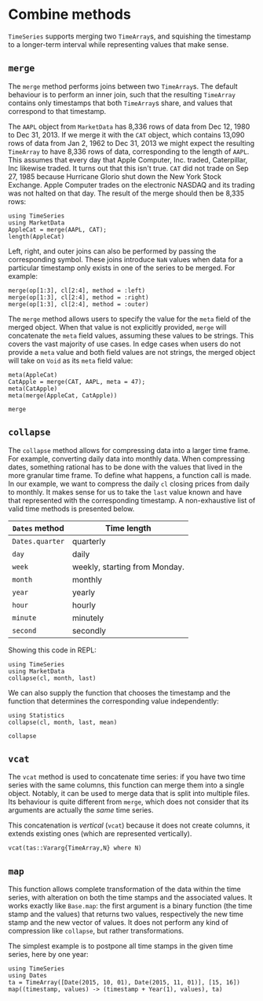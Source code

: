 # Combine methods

`TimeSeries` supports merging two `TimeArray`s, and squishing the timestamp
to a longer-term interval while representing values that make sense.

## `merge`

The `merge` method performs joins between two `TimeArray`s. The default
behaviour is to perform an inner join, such that the resulting `TimeArray`
contains only timestamps that both `TimeArray`s share, and values that
correspond to that timestamp.

The `AAPL` object from `MarketData` has 8,336 rows of data from Dec 12, 1980
to Dec 31, 2013. If we merge it with the `CAT` object, which contains
13,090 rows of data from Jan 2, 1962 to Dec 31, 2013 we might expect the
resulting `TimeArray` to have 8,336 rows of data, corresponding to the
length of `AAPL`. This assumes that every day that Apple Computer, Inc.
traded, Caterpillar, Inc likewise traded. It turns out that this isn't
true. `CAT` did not trade on Sep 27, 1985 because Hurricane Glorio shut
down the New York Stock Exchange. Apple Computer trades on the electronic
NASDAQ and its trading was not halted on that day. The result of the
merge should then be 8,335 rows:

```@repl merge
using TimeSeries
using MarketData
AppleCat = merge(AAPL, CAT);
length(AppleCat)
```

Left, right, and outer joins can also be performed by passing the
corresponding symbol. These joins introduce `NaN` values when data for a
particular timestamp only exists in one of the series to be merged. For
example:

```@repl merge
merge(op[1:3], cl[2:4], method = :left)
merge(op[1:3], cl[2:4], method = :right)
merge(op[1:3], cl[2:4], method = :outer)
```

The `merge` method allows users to specify the value for the `meta`
field of the merged object. When that value is not explicitly provided,
`merge` will concatenate the `meta` field values, assuming these values
to be strings. This covers the vast majority of use cases. In edge cases
when users do not provide a `meta` value and both field values are not
strings, the merged object will take on `Void` as its `meta` field
value:

```@repl merge
meta(AppleCat)
CatApple = merge(CAT, AAPL, meta = 47);
meta(CatApple)
meta(merge(AppleCat, CatApple))
```

```@docs
merge
```

## `collapse`

The `collapse` method allows for compressing data into a larger time
frame. For example, converting daily data into monthly data. When
compressing dates, something rational has to be done with the values
that lived in the more granular time frame. To define what happens, a
function call is made. In our example, we want to compress the daily
`cl` closing prices from daily to monthly. It makes sense for us to take
the `last` value known and have that represented with the corresponding
timestamp. A non-exhaustive list of valid time methods is presented
below.

| `Dates` method  | Time length                   |
|-----------------|-------------------------------|
| `Dates.quarter` | quarterly                     |
| `day`           | daily                         |
| `week`          | weekly, starting from Monday. |
| `month`         | monthly                       |
| `year`          | yearly                        |
| `hour`          | hourly                        |
| `minute`        | minutely                      |
| `second`        | secondly                      |

Showing this code in REPL:

```@repl collapse
using TimeSeries
using MarketData
collapse(cl, month, last)
```

We can also supply the function that chooses the timestamp and the
function that determines the corresponding value independently:

```@repl collapse
using Statistics
collapse(cl, month, last, mean)
```

```@docs
collapse
```

## `vcat`

The `vcat` method is used to concatenate time series: if you have two
time series with the same columns, this function can merge them into a single object.
Notably, it can be used to merge data that is split into multiple files.
Its behaviour is quite different from `merge`,
which does not consider that its arguments are actually the *same* time series.

This concatenation is *vertical* (`vcat`) because it does not create
columns, it extends existing ones (which are represented vertically).

```@docs
vcat(tas::Vararg{TimeArray,N} where N)
```

## `map`

This function allows complete transformation of the data within the time
series, with alteration on both the time stamps and the associated
values. It works exactly like `Base.map`: the first argument is a binary
function (the time stamp and the values) that returns two values,
respectively the new time stamp and the new vector of values. It does
not perform any kind of compression like `collapse`, but rather
transformations.

The simplest example is to postpone all time stamps in the given time
series, here by one year:

```@repl
using TimeSeries
using Dates
ta = TimeArray([Date(2015, 10, 01), Date(2015, 11, 01)], [15, 16])
map((timestamp, values) -> (timestamp + Year(1), values), ta)
```

